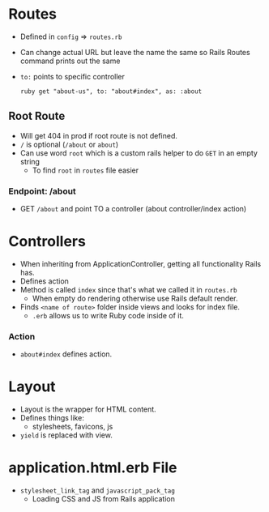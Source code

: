 # Routes

- Defined in `config` => `routes.rb`
- Can change actual URL but leave the name the same so Rails Routes command prints out the same
- `to:` points to specific controller
 
  `ruby get "about-us", to: "about#index", as: :about`

## Root Route

- Will get 404 in prod if root route is not defined.
- `/` is optional (`/about` or `about`)
- Can use word `root` which is a custom rails helper to do `GET` in an empty string
  - To find `root` in `routes` file easier

### Endpoint: /about

- GET `/about` and point TO a controller (about controller/index action)

# Controllers

- When inheriting from ApplicationController, getting all functionality Rails has.
- Defines action
- Method is called `index` since that's what we called it in `routes.rb`
  - When empty do rendering otherwise use Rails default render.
- Finds `<name of route>` folder inside views and looks for index file.
  - `.erb` allows us to write Ruby code inside of it.

### Action

- `about#index` defines action.

# Layout

- Layout is the wrapper for HTML content.
- Defines things like:
  - stylesheets, favicons, js
- `yield` is replaced with view.

# application.html.erb File

- `stylesheet_link_tag` and `javascript_pack_tag`
  - Loading CSS and JS from Rails application
